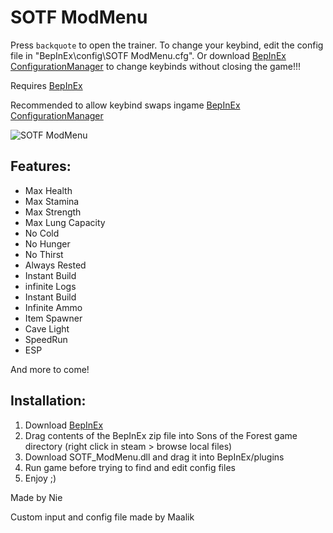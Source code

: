 # SOTF ModMenu

Press ` backquote ` to open the trainer.
To change your keybind, edit the config file in "BepInEx\config\SOTF ModMenu.cfg". Or download [BepInEx ConfigurationManager](https://thunderstore.io/c/sons-of-the-forest/p/faulty/BepInEx_ConfigurationManager/) to change keybinds without closing the game!!!

Requires [BepInEx](https://thunderstore.io/c/sons-of-the-forest/p/BepInEx/BepInExPack_IL2CPP/)

Recommended to allow keybind swaps ingame [BepInEx ConfigurationManager](https://thunderstore.io/c/sons-of-the-forest/p/faulty/BepInEx_ConfigurationManager/)

![SOTF ModMenu](https://i.imgur.com/kWLsklk.jpg)

## Features:

* Max Health
* Max Stamina
* Max Strength
* Max Lung Capacity
* No Cold
* No Hunger
* No Thirst
* Always Rested
* Instant Build
* infinite Logs
* Instant Build
* Infinite Ammo
* Item Spawner
* Cave Light
* SpeedRun
* ESP

And more to come!

## Installation:

1. Download [BepInEx](https://thunderstore.io/c/sons-of-the-forest/p/BepInEx/BepInExPack_IL2CPP/)
2. Drag contents of the BepInEx zip file into Sons of the Forest game directory (right click in steam > browse local files)
3. Download SOTF_ModMenu.dll and drag it into BepInEx/plugins
4. Run game before trying to find and edit config files
4. Enjoy ;)

Made by Nie

Custom input and config file made by Maalik
